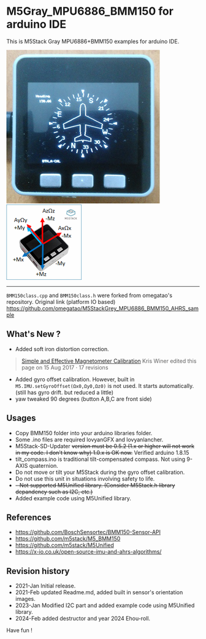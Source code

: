 # M5Gray_MPU6886_BMM150 for arduino IDE

This is M5Stack Gray MPU6886+BMM150 examples for arduino IDE.

![HSI.jpg](images/hsi_picture.jpg)
![orientation](images/Gray_Mpu6886+bmm150_orientation.png)

---

`BMM150class.cpp` and `BMM150class.h` were forked from omegatao's repository. Original link (platform IO based)
https://github.com/omegatao/M5StackGrey_MPU6886_BMM150_AHRS_sample

## What's New ?
- Added soft iron distortion correction.
>[Simple and Effective Magnetometer Calibration](https://github.com/kriswiner/MPU6050/wiki/Simple-and-Effective-Magnetometer-Calibration)
>Kris Winer edited this page on 15 Aug 2017 · 17 revisions

- Added gyro offset calibration. However, built in `M5.IMU.setGyroOffset(Ωx0,Ωy0,Ωz0)` is not used.
  It starts automatically. (still has gyro drift. but reduced a little)
- yaw tweaked 90 degrees (button A,B,C are front side)

## Usages
- Copy BMM150 folder into your arduino libraries folder.
- Some .ino files are required lovyanGFX and lovyanlancher.
- M5Stack-SD-Updater ~~version must be 0.5.2 (1.x or higher will not work in my code. I don't know why) 1.0.x is OK now.~~ Verified arduino 1.8.15
- tilt_compass.ino is traditional tilt-compensated compass. Not using 9-AXIS quaternion.
- Do not move or tilt your M5Stack during the gyro offset calibration.
- Do not use this unit in situations involving safety to life.
- ~~- Not supported M5Unified library. (Consider M5Stack.h library depandency such as I2C, etc.)~~
- Added example code using M5Unified library.

## References
- https://github.com/BoschSensortec/BMM150-Sensor-API
- https://github.com/m5stack/M5_BMM150
- https://github.com/m5stack/M5Unified
- https://x-io.co.uk/open-source-imu-and-ahrs-algorithms/

## Revision history
- 2021-Jan Initial release.
- 2021-Feb updated Readme.md, added built in sensor's orientation images.
- 2023-Jan Modified I2C part and added example code using M5Unified library.
- 2024-Feb added destructor and year 2024 Ehou-roll.

Have fun !
